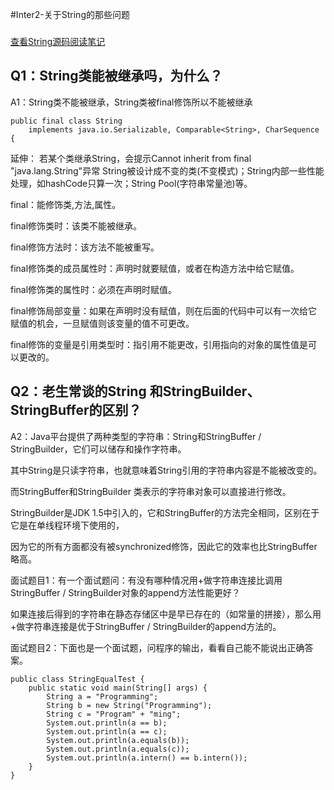 #Inter2-关于String的那些问题

###
[查看String源码阅读笔记](https://github.com/mynawang/Java-Source-Code-Learning/blob/master/src/main/java/com/sedion/mynawang/java8/lang/TString.java)

Q1：String类能被继承吗，为什么？
--------------------------------
A1：String类不能被继承，String类被final修饰所以不能被继承
```
public final class String
    implements java.io.Serializable, Comparable<String>, CharSequence {
```
延伸：
若某个类继承String，会提示Cannot inherit from final "java.lang.String"异常
String被设计成不变的类(不变模式)；String内部一些性能处理，如hashCode只算一次；String Pool(字符串常量池)等。

final：能修饰类,方法,属性。

final修饰类时：该类不能被继承。

final修饰方法时：该方法不能被重写。

final修饰类的成员属性时：声明时就要赋值，或者在构造方法中给它赋值。

final修饰类的属性时：必须在声明时赋值。

final修饰局部变量：如果在声明时没有赋值，则在后面的代码中可以有一次给它赋值的机会，一旦赋值则该变量的值不可更改。

final修饰的变量是引用类型时：指引用不能更改，引用指向的对象的属性值是可以更改的。

Q2：老生常谈的String 和StringBuilder、StringBuffer的区别？
--------------------------------
A2：Java平台提供了两种类型的字符串：String和StringBuffer / StringBuilder，它们可以储存和操作字符串。

其中String是只读字符串，也就意味着String引用的字符串内容是不能被改变的。

而StringBuffer和StringBuilder 类表示的字符串对象可以直接进行修改。

StringBuilder是JDK 1.5中引入的，它和StringBuffer的方法完全相同，区别在于它是在单线程环境下使用的，

因为它的所有方面都没有被synchronized修饰，因此它的效率也比StringBuffer略高。

面试题目1：有一个面试题问：有没有哪种情况用+做字符串连接比调用StringBuffer / StringBuilder对象的append方法性能更好？

如果连接后得到的字符串在静态存储区中是早已存在的（如常量的拼接），那么用+做字符串连接是优于StringBuffer / StringBuilder的append方法的。

面试题目2：下面也是一个面试题，问程序的输出，看看自己能不能说出正确答案。
```
public class StringEqualTest {
    public static void main(String[] args) {
        String a = "Programming";
        String b = new String("Programming");
        String c = "Program" + "ming";
        System.out.println(a == b);
        System.out.println(a == c);
        System.out.println(a.equals(b));
        System.out.println(a.equals(c));
        System.out.println(a.intern() == b.intern());
    }
}
```